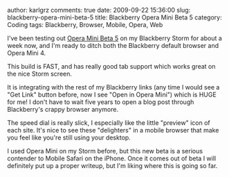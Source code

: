 author: karlgrz 
comments: true
date: 2009-09-22 15:36:00
slug: blackberry-opera-mini-beta-5
title: Blackberry Opera Mini Beta 5
category: Coding
tags: Blackberry, Browser, Mobile, Opera, Web

I've been testing out [Opera Mini Beta 5](http://www.opera.com/mini/next/) on my Blackberry Storm for about a week now, and I'm ready to ditch both the Blackberry default browser and Opera Mini 4.   
  
This build is FAST, and has really good tab support which works great on the nice Storm screen.   
  
It is integrating with the rest of my Blackberry links (any time I would see a "Get Link" button before, now I see "Open in Opera Mini") which is HUGE for me! I don't have to wait five years to open a blog post through Blackberry's crappy browser anymore.  
  
The speed dial is really slick, I especially like the little "preview" icon of each site. It's nice to see these "delighters" in a mobile browser that make you feel like you're still using your desktop.  
  
I used Opera Mini on my Storm before, but this new beta is a serious contender to Mobile Safari on the iPhone. Once it comes out of beta I will definitely put up a proper writeup, but I'm liking where this is going so far.
